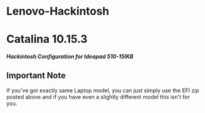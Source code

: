 # Lenovo-Hackintosh


# Catalina 10.15.3
##### Hackintosh Configuration for Ideapad 510-15IKB

## Important Note
If you've got exactly same Laptop model, you can just simply use the EFI zip posted above and if you have even a slightly different model this isn't for you.
